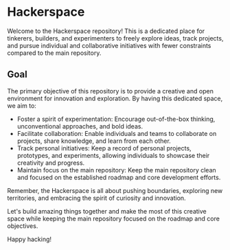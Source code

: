 # Hackerspace

Welcome to the Hackerspace repository! This is a dedicated place for tinkerers, builders, and experimenters to freely explore ideas, track projects, and pursue individual and collaborative initiatives with fewer constraints compared to the main repository. 

## Goal

The primary objective of this repository is to provide a creative and open environment for innovation and exploration. By having this dedicated space, we aim to:

- Foster a spirit of experimentation: Encourage out-of-the-box thinking, unconventional approaches, and bold ideas.
- Facilitate collaboration: Enable individuals and teams to collaborate on projects, share knowledge, and learn from each other.
- Track personal initiatives: Keep a record of personal projects, prototypes, and experiments, allowing individuals to showcase their creativity and progress.
- Maintain focus on the main repository: Keep the main repository clean and focused on the established roadmap and core development efforts.

Remember, the Hackerspace is all about pushing boundaries, exploring new territories, and embracing the spirit of curiosity and innovation.

Let's build amazing things together and make the most of this creative space while keeping the main repository focused on the roadmap and core objectives.

Happy hacking!
